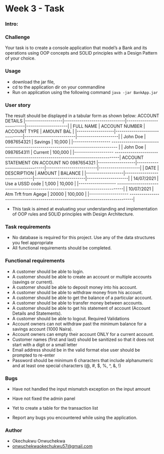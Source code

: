 # Week 3 - Task


### Intro:
### Challenge
Your task is to create a console application that model’s a Bank and its operations using OOP concepts 
and SOLID principles with a Design Pattern of your choice.
### Usage
- download the jar file,
- cd to the application dir on your commandline
- Run on application using the following command
  `java -jar BankApp.jar`
### User story
The result should be displayed in a tabular form as shown below:
ACCOUNT DETAILS
|-------------------|-------------------------------|--------------------------|---------------------|
| FULL NAME | ACCOUNT NUMBER | ACCOUNT TYPE | AMOUNT BAL |
|-------------------|-------------------------------|--------------------------|---------------------|
| John Doe | 0987654321 | Savings | 10,000 | |------------------- --------------------------------------------------------------------------------- |
| John Doe | 0987654311 | Current | 100,000 | |-------------------- --------------------------------------------------------------------------------|
ACCOUNT STATEMENT ON ACCOUNT NO 0987654321
|-------------------|-------------------------------|--------------------------|---------------------|
| DATE | DESCRIPTION | AMOUNT | BALANCE |
|-------------------|-------------------------------|--------------------------|---------------------|
| 14/07/2021 | Use a USSD code | 1,000 | 10,000 | |------------------- ---------------------------------------------------------------------------------|
| 10/07/2021 | Atm Trft from Agege | 20000 | 100,000 | |-------------------- --------------------------------------------------------------------------------|
- This task is aimed at evaluating your understanding and implementation of OOP
rules and SOLID principles with Design Architecture.
### Task requirements
- No database is required for this project. Use any of the data structures you feel appropriate
- All functional requirements should be completed.

### Functional requirements
- A customer should be able to login.
- A customer should be able to create an account or multiple accounts (savings or current).
- A customer should be able to deposit money into his account.
- A customer should be able to withdraw money from his account.
- A customer should be able to get the balance of a particular account.
- A customer should be able to transfer money between accounts.
- A customer should be able to get his statement of account (Account Details and Statements).
- A customer should be able to logout.
  Required Validations
- Account owners can not withdraw past the minimum balance for a savings account (1000 Naira).
- Account owners can empty their account ONLY for a current account.
- Customer names (first and last) should be sanitized so that it does not start with a digit or a small letter
- Email address should be in the valid format else user should be prompted to re-enter
- Password should be minimum 6 characters that include alphanumeric and at least one special characters (@, #, $, %, ^, &, !)
  


### Bugs 
- Have not handled the input mismatch exception on the input amount
- Have not fixed the admin panel
- Yet to create a table for the transaction list

- Report any bugs you encountered while using the application.
### Author
- Okechukwu Onwuchekwa
- onwuchekwaokechukwu57@gmail.com